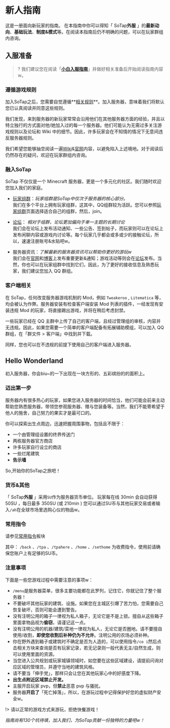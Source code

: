 # 新人指南

  这是一册面向新玩家的指南。
  在本指南中你可以得知「 SoTap**外服** 」的**最新动向**、**基础玩法**、**制度&模式**等。在阅读本指南后仍不明确的问题，可以在玩家群组内咨询。

## 入服准备

>? 我们建议您在阅读「**[小白入服指南](https://wiki.sotap.org/#/getting-started/preparation)**」并做好相关准备后开始阅读指南内容w。

### 遵循游戏规则

加入SoTap之后，您需要自觉遵循**[相关规则](http://www.sotap.org/rules)**。加入服务器，意味着我们将默认您已认真阅读并同意这些规则。

我们发现，来到服务器的新玩家常常会沿用他们在其他服务器方面的经验，并且以特立独行的方式面对他/她加入过的每一个服务器。他们可能认为无需过多关注游戏规则以及论坛和 Wiki 中的细节。因此，许多玩家会在不知情的情况下无意间违反服务器规则。

我们希望您能够抽空阅读一遍[Wiki](https://wiki.sotap.org/)&[官网](http://www.sotap.org)内容，以避免陷入上述境地。对于阅读后仍然存在的疑问，欢迎在玩家群组内咨询。

### 融入SoTap

SoTap 不仅仅是一个 Minecraft 服务器，更是一个多元化的社区。我们随时欢迎您加入我们的家庭。

+ [玩家组群](https://wiki.sotap.org/#/forum/groups)：*玩家组群是SoTap中仅次于服务器的核心部分。*   
 我们在多个平台上拥有玩家组群，这其中，QQ组群较为活跃。您可以参照[玩家组群](https://wiki.sotap.org/#/forum/groups)页面选择适合自己的组群，然后，join。

+ [论坛](https://wiki.sotap.org/#/forum/introduction)： *相对于组群，论坛更加偏向于单一主题的长期讨论*  
 我们会在论坛上发布活动通知、一些公告、签到帖子，而玩家则可以在论坛上发布闲聊内容或游戏内讨论等。每个玩家几乎都会或多或少的接触论坛，所以，速速注册账号&水贴吧w。

+ 服务器资讯：*了解最新的服务器资讯可以帮助你更好的游玩w*  
 我们会在[官网](http://www.sotap.org)和[博客](https://blog.sotap.org/)上发布重要更新&通知；游戏活动等则会在[论坛](https://wiki.sotap.org/#/forum/introduction)发布。当然，你也可以在玩家组群中找到它们，因此，为了更好的接收信息及熟悉玩家，我们建议您加入 QQ 群组。

### 客户端相关

在 SoTap，任何改变服务器游戏机制的 Mod，例如 `Tweakeroo` , `Litematica` 等，均会被认为作弊。服务器安装有检查客户端安装 Mod 列表的插件，一经发现有安装违规 Mod 的玩家，将直接踢出游戏，并将在稍后考虑封禁。

一些玩家已经在 QQ 主群中上传了自己的客户端，且经过管理组的审核，内容并无违规。因此，如果您需要一个简单的客户端配备有拓展辅助模组，可以加入 QQ 群组，在「群文件 > 客户端」中找到并下载。

同样，您也可以在不违规的前提下使用自己的客户端进入服务器。

## Hello Wonderland

初入服务器，你会biu~的一下出现在一块方形的、五彩缤纷的的面积上。

### 迈出第一步

服务器内有很多热心的玩家，如果您进入服务器的时间恰当，他们可能会前来主动帮助您熟悉服务器，带领您参观服务器、赠与您装备等。当然，我们不能寄希望于他人的施舍，自己努力的果实才是最可口的。

你可以探索出生点周边，迅速把握周围事物，包括且不限于：
+ 一个由管理组设置的终界传送门
+ 两栋服务器官方商店
+ 许多玩家自行设立的商店
+ 一些烂尾建筑
+ **告示墙**

So,开始你的SoTap之旅吧！

### 货币&其他

「 SoTap**外服** 」采用`SU`作为服务器货币单位。
玩家每在线 30min 会自动获得 50SU ，每日最多 350SU (或 210min )
您可以通过SU币与其他玩家交易或者输入`/ah`在全球市场里选购心仪的物品w。

### 常用指令

请参见[常用指令](https://wiki.sotap.org/#/getting-started/basic-commands)板块

其中：
`/back` 、`/tpa` 、`/tpahere` 、`/home` 、`/sethome` 为收费指令，使用前请确保您账户上有足够的SU币。

### 注意事项

下面是一些您游戏过程中需要注意的事项w：
+ `/menu`是服务器菜单，很多主要功能都在此罗列，记住它，你就记住了整个服务器！
+ 不要破坏其他玩家的建筑、设施。如果您在主城区引爆了苦力怕，您需要自己恢复破坏，否则可能会遭到警告。
+ 没有注明公用的箱子一律视为私人箱子，无论它是不是上锁。擅自从这些箱子里面拿物品视为**偷窃**，请谨记这一点。
+ 没有注明公用的机器/建筑/菜地一律视为私人，无论它是否圈地。请不要擅自使用/收割，**即使您收割后补种仍为不允许**。注明公用的农场必须补种。
+ 你在野外遇到箱子或建筑时不确定是否为人造的，可以使用指令`/co i`然后点击相关方块来查询是否有玩家记录，若无记录则一般代表无主/自然生成，则可以使用里面的资源。
+ 当您进入公共规划或玩家城镇领域时，如您要在这些区域建设，请提前问询对应区域的管理员，并遵守当地的建筑风格。
+ 请不要当「伸手党」，那样只会让您在其他玩家心中的好感度下降。
+ **出生点附近区域禁止开发。**
+ 主服开启玩家 pvp，但**禁止**恶意 pvp 与骚扰。
+ 服务器**开启了**「死亡掉落」，所以，在游玩过程中记得保护好您的虚拟财产安全w。

!> 请以正常的游戏方式来游玩，拒绝快餐游戏！

*指南尚有130个坑待填，加入我们，为SoTap贡献一份独特的力量吧w！*
